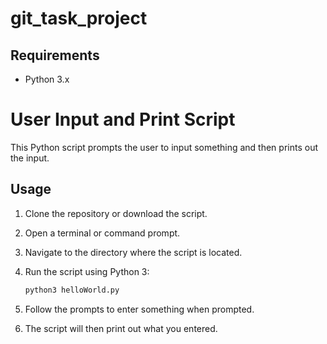 # git_task_project

## Requirements

- Python 3.x

# User Input and Print Script

This Python script prompts the user to input something and then prints out the input.

## Usage

1. Clone the repository or download the script.

2. Open a terminal or command prompt.

3. Navigate to the directory where the script is located.

4. Run the script using Python 3:

    ```bash
    python3 helloWorld.py
    ```

5. Follow the prompts to enter something when prompted.

6. The script will then print out what you entered.